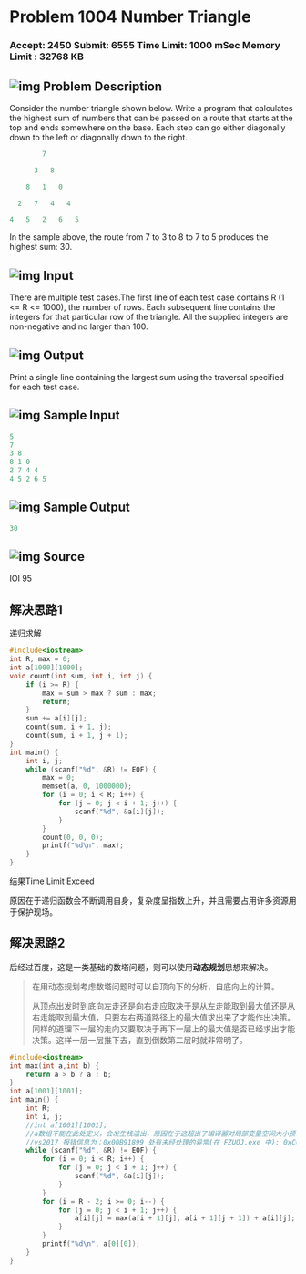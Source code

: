 # Problem 1004 Number Triangle

### Accept: 2450    Submit: 6555 Time Limit: 1000 mSec    Memory Limit : 32768 KB

## ![img](http://acm.fzu.edu.cn/image/prodesc.gif) Problem Description

Consider the number triangle shown below. Write a program that calculates the highest sum of numbers that can be passed on a route that starts at the top and ends somewhere on the base. Each step can go either diagonally down to the left or diagonally down to the right.

```c++
        7

      3   8

    8   1   0

  2   7   4   4

4   5   2   6   5
```

In the sample above, the route from 7 to 3 to 8 to 7 to 5 produces the highest sum: 30.

## ![img](http://acm.fzu.edu.cn/image/prodesc.gif) Input

There are multiple test cases.The first line of each test case contains R (1 <= R <= 1000), the number of rows. Each subsequent line contains the integers for that particular row of the triangle. All the supplied integers are non-negative and no larger than 100.

## ![img](http://acm.fzu.edu.cn/image/prodesc.gif) Output

Print a single line containing the largest sum using the traversal specified for each test case.

## ![img](http://acm.fzu.edu.cn/image/prodesc.gif) Sample Input

```c++
5
7
3 8
8 1 0
2 7 4 4
4 5 2 6 5
```



## ![img](http://acm.fzu.edu.cn/image/prodesc.gif) Sample Output

```c++
30
```

## ![img](http://acm.fzu.edu.cn/image/prodesc.gif) Source

IOI 95

## 解决思路1

递归求解

```cpp
#include<iostream>
int R, max = 0;
int a[1000][1000];
void count(int sum, int i, int j) {
	if (i >= R) {
		max = sum > max ? sum : max;
		return;
	}
	sum += a[i][j];
	count(sum, i + 1, j);
	count(sum, i + 1, j + 1);
}
int main() {
	int i, j;
	while (scanf("%d", &R) != EOF) {
		max = 0;
		memset(a, 0, 1000000);
		for (i = 0; i < R; i++) {
			for (j = 0; j < i + 1; j++) {
				scanf("%d", &a[i][j]);
			}
		}
		count(0, 0, 0);
		printf("%d\n", max);
	}
}
```

结果Time Limit Exceed

原因在于递归函数会不断调用自身，复杂度呈指数上升，并且需要占用许多资源用于保护现场。

## 解决思路2

后经过百度，这是一类基础的数塔问题，则可以使用**动态规划**思想来解决。

> 在用动态规划考虑数塔问题时可以自顶向下的分析，自底向上的计算。
>
> 从顶点出发时到底向左走还是向右走应取决于是从左走能取到最大值还是从右走能取到最大值，只要左右两道路径上的最大值求出来了才能作出决策。同样的道理下一层的走向又要取决于再下一层上的最大值是否已经求出才能决策。这样一层一层推下去，直到倒数第二层时就非常明了。 

```cpp
#include<iostream>
int max(int a,int b) {
	return a > b ? a : b;
}
int a[1001][1001];
int main() {
	int R;
	int i, j;
    //int a[1001][1001];
    //a数组不能在此处定义，会发生栈溢出，原因在于这超出了编译器对局部变量空间大小预设的值
    //vs2017 报错信息为：0x00B91899 处有未经处理的异常(在 FZUOJ.exe 中): 0xC00000FD: Stack overflow (参数: 0x00000000, 0x002E2000)。
	while (scanf("%d", &R) != EOF) {
		for (i = 0; i < R; i++) {
			for (j = 0; j < i + 1; j++) {
				scanf("%d", &a[i][j]);
			}
		}
		for (i = R - 2; i >= 0; i--) {
			for (j = 0; j < i + 1; j++) {
				a[i][j] = max(a[i + 1][j], a[i + 1][j + 1]) + a[i][j];
			}
		}
		printf("%d\n", a[0][0]);
	}
}
```

